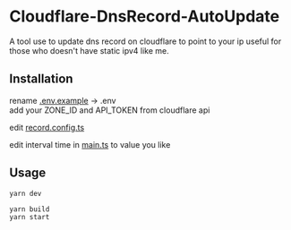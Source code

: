 # Cloudflare-DnsRecord-AutoUpdate
A tool use to update dns record on cloudflare to point to your ip useful for those who doesn't have static ipv4 like me.

## Installation

rename [.env.example](/.env.example) -> .env\
add your ZONE_ID and API_TOKEN from cloudflare api

edit [record.config.ts](/record.config.ts)

edit interval time in [main.ts](/src/main.ts#L85) to value you like

## Usage
```
yarn dev
```

```
yarn build
yarn start
```
